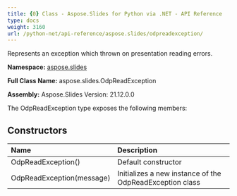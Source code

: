 ```yaml
---
title: {0} Class - Aspose.Slides for Python via .NET - API Reference
type: docs
weight: 3160
url: /python-net/api-reference/aspose.slides/odpreadexception/
---
```


Represents an exception which thrown on presentation reading errors.

**Namespace:** [aspose.slides](/python-net/api-reference/aspose.slides/)

**Full Class Name:** aspose.slides.OdpReadException

**Assembly:**  Aspose.Slides Version: 21.12.0.0

The OdpReadException type exposes the following members:
## **Constructors**
|**Name**|**Description**|
| :- | :- |
|OdpReadException()|Default constructor|
|OdpReadException(message)|Initializes a new instance of the OdpReadException class|
